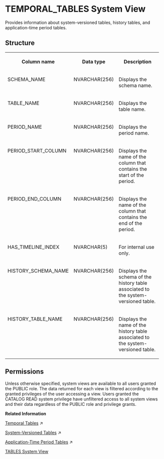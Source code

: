 <!-- loioc978342a4ac8441fb2ce8e30dcdbf506 -->

# TEMPORAL\_TABLES System View

Provides information about system-versioned tables, history tables, and application-time period tables.



<a name="loioc978342a4ac8441fb2ce8e30dcdbf506___t_a_b_l_e_s_1struct_TABLES"/>

## Structure


<table>
<tr>
<th valign="top">

Column name

</th>
<th valign="top">

Data type

</th>
<th valign="top">

Description

</th>
</tr>
<tr>
<td valign="top">

SCHEMA\_NAME

</td>
<td valign="top">

NVARCHAR\(256\)

</td>
<td valign="top">

Displays the schema name.

</td>
</tr>
<tr>
<td valign="top">

TABLE\_NAME

</td>
<td valign="top">

NVARCHAR\(256\)

</td>
<td valign="top">

Displays the table name.

</td>
</tr>
<tr>
<td valign="top">

PERIOD\_NAME

</td>
<td valign="top">

NVARCHAR\(256\)

</td>
<td valign="top">

Displays the period name.

</td>
</tr>
<tr>
<td valign="top">

PERIOD\_START\_COLUMN

</td>
<td valign="top">

NVARCHAR\(256\)

</td>
<td valign="top">

Displays the name of the column that contains the start of the period.

</td>
</tr>
<tr>
<td valign="top">

PERIOD\_END\_COLUMN

</td>
<td valign="top">

NVARCHAR\(256\)

</td>
<td valign="top">

Displays the name of the column that contains the end of the period.

</td>
</tr>
<tr>
<td valign="top">

HAS\_TIMELINE\_INDEX

</td>
<td valign="top">

NVARCHAR\(5\)

</td>
<td valign="top">

For internal use only.

</td>
</tr>
<tr>
<td valign="top">

HISTORY\_SCHEMA\_NAME

</td>
<td valign="top">

NVARCHAR\(256\)

</td>
<td valign="top">

Displays the schema of the history table associated to the system-versioned table.

</td>
</tr>
<tr>
<td valign="top">

HISTORY\_TABLE\_NAME

</td>
<td valign="top">

NVARCHAR\(256\)

</td>
<td valign="top">

Displays the name of the history table associated to the system-versioned table.

</td>
</tr>
</table>



<a name="loioc978342a4ac8441fb2ce8e30dcdbf506__section_zmg_xyz_2zb"/>

## Permissions

Unless otherwise specified, system views are available to all users granted the PUBLIC role. The data returned for each view is filtered according to the granted privileges of the user accessing a view. Users granted the CATALOG READ system privilege have unfiltered access to all system views and their data regardless of the PUBLIC role and privilege grants.

**Related Information**  


[Temporal Tables](https://help.sap.com/viewer/f9c5015e72e04fffa14d7d4f7267d897/2024_3_QRC/en-US/cf3523ab01834f5e84a32164c1fd597a.html "Temporal tables is a general term for tables which provide functionality to manage historical data: that is, to maintain a set of current values which are valid for a predefined period and also maintain an auditable continuous history of changes.") :arrow_upper_right:

[System-Versioned Tables](https://help.sap.com/viewer/f9c5015e72e04fffa14d7d4f7267d897/2024_3_QRC/en-US/91302b26f62c4433bbc58e0a951cdc1d.html "System-versioned tables are part of the SQL standard. They support the tracking of changes on column store tables by capturing the validity period of each record.") :arrow_upper_right:

[Application-Time Period Tables](https://help.sap.com/viewer/f9c5015e72e04fffa14d7d4f7267d897/2024_3_QRC/en-US/2e37d6a82f7b48ccbfcc5a1a6ce490f5.html "Application-Time Period Tables allow you to manage and manipulate historical business data based on application-specific time periods which are independent of system timestamps.") :arrow_upper_right:

[TABLES System View](tables-system-view-2101973.md "Provides information about tables in the database.")

